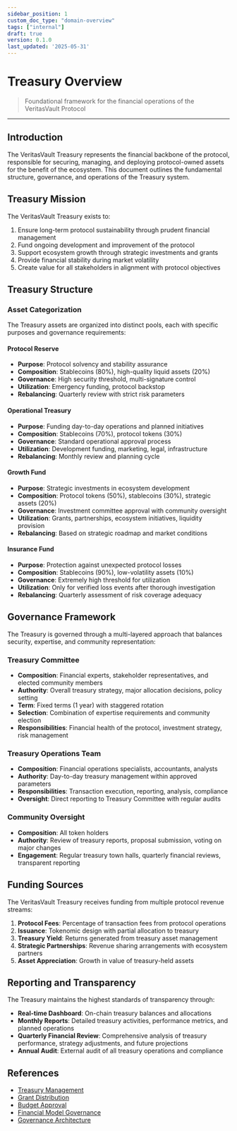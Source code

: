 ```yaml
---
sidebar_position: 1
custom_doc_type: "domain-overview"
tags: ["internal"]
draft: true
version: 0.1.0
last_updated: '2025-05-31'
---
```


# Treasury Overview

> Foundational framework for the financial operations of the VeritasVault Protocol

---

## Introduction

The VeritasVault Treasury represents the financial backbone of the protocol, responsible for securing, managing, and deploying protocol-owned assets for the benefit of the ecosystem. This document outlines the fundamental structure, governance, and operations of the Treasury system.

## Treasury Mission

The VeritasVault Treasury exists to:

1. Ensure long-term protocol sustainability through prudent financial management
2. Fund ongoing development and improvement of the protocol
3. Support ecosystem growth through strategic investments and grants
4. Provide financial stability during market volatility
5. Create value for all stakeholders in alignment with protocol objectives

## Treasury Structure

### Asset Categorization

The Treasury assets are organized into distinct pools, each with specific purposes and governance requirements:

#### Protocol Reserve

* **Purpose**: Protocol solvency and stability assurance
* **Composition**: Stablecoins (80%), high-quality liquid assets (20%)
* **Governance**: High security threshold, multi-signature control
* **Utilization**: Emergency funding, protocol backstop
* **Rebalancing**: Quarterly review with strict risk parameters

#### Operational Treasury

* **Purpose**: Funding day-to-day operations and planned initiatives
* **Composition**: Stablecoins (70%), protocol tokens (30%)
* **Governance**: Standard operational approval process
* **Utilization**: Development funding, marketing, legal, infrastructure
* **Rebalancing**: Monthly review and planning cycle

#### Growth Fund

* **Purpose**: Strategic investments in ecosystem development
* **Composition**: Protocol tokens (50%), stablecoins (30%), strategic assets (20%)
* **Governance**: Investment committee approval with community oversight
* **Utilization**: Grants, partnerships, ecosystem initiatives, liquidity provision
* **Rebalancing**: Based on strategic roadmap and market conditions

#### Insurance Fund

* **Purpose**: Protection against unexpected protocol losses
* **Composition**: Stablecoins (90%), low-volatility assets (10%)
* **Governance**: Extremely high threshold for utilization
* **Utilization**: Only for verified loss events after thorough investigation
* **Rebalancing**: Quarterly assessment of risk coverage adequacy

## Governance Framework

The Treasury is governed through a multi-layered approach that balances security, expertise, and community representation:

### Treasury Committee

* **Composition**: Financial experts, stakeholder representatives, and elected community members
* **Authority**: Overall treasury strategy, major allocation decisions, policy setting
* **Term**: Fixed terms (1 year) with staggered rotation
* **Selection**: Combination of expertise requirements and community election
* **Responsibilities**: Financial health of the protocol, investment strategy, risk management

### Treasury Operations Team

* **Composition**: Financial operations specialists, accountants, analysts
* **Authority**: Day-to-day treasury management within approved parameters
* **Responsibilities**: Transaction execution, reporting, analysis, compliance
* **Oversight**: Direct reporting to Treasury Committee with regular audits

### Community Oversight

* **Composition**: All token holders
* **Authority**: Review of treasury reports, proposal submission, voting on major changes
* **Engagement**: Regular treasury town halls, quarterly financial reviews, transparent reporting

## Funding Sources

The VeritasVault Treasury receives funding from multiple protocol revenue streams:

1. **Protocol Fees**: Percentage of transaction fees from protocol operations
2. **Issuance**: Tokenomic design with partial allocation to treasury
3. **Treasury Yield**: Returns generated from treasury asset management
4. **Strategic Partnerships**: Revenue sharing arrangements with ecosystem partners
5. **Asset Appreciation**: Growth in value of treasury-held assets

## Reporting and Transparency

The Treasury maintains the highest standards of transparency through:

* **Real-time Dashboard**: On-chain treasury balances and allocations
* **Monthly Reports**: Detailed treasury activities, performance metrics, and planned operations
* **Quarterly Financial Review**: Comprehensive analysis of treasury performance, strategy adjustments, and future projections
* **Annual Audit**: External audit of all treasury operations and compliance

## References

* [Treasury Management](./treasury-management.md)
* [Grant Distribution](../grant-distribution.md)
* [Budget Approval](../budget-approval.md)
* [Financial Model Governance](../financial-model-governance.md)
* [Governance Architecture](../governance-architecture.md)
